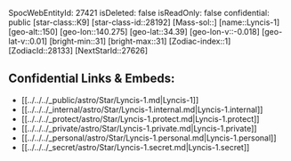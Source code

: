 ﻿---
location: [34.39,-140.275,150]
type: Star
tags:
- astro/Star

---
SpocWebEntityId: 27421
isDeleted: false
isReadOnly: false
confidential: public
[star-class::K9]
[star-class-id::28192]
[Mass-sol::]
[name::Lyncis-1]
[geo-alt::150]
[geo-lon::140.275]
[geo-lat::34.39]
[geo-lon-v::-0.018]
[geo-lat-v::0.01]
[bright-min::31]
[bright-max::31]
[Zodiac-index::1]
[ZodiacId::28133]
[NextStarId::27626]



## Confidential Links & Embeds: 
- [[../../../_public/astro/Star/Lyncis-1.md|Lyncis-1]] 
- [[../../../_internal/astro/Star/Lyncis-1.internal.md|Lyncis-1.internal]] 
- [[../../../_protect/astro/Star/Lyncis-1.protect.md|Lyncis-1.protect]] 
- [[../../../_private/astro/Star/Lyncis-1.private.md|Lyncis-1.private]] 
- [[../../../_personal/astro/Star/Lyncis-1.personal.md|Lyncis-1.personal]] 
- [[../../../_secret/astro/Star/Lyncis-1.secret.md|Lyncis-1.secret]] 
